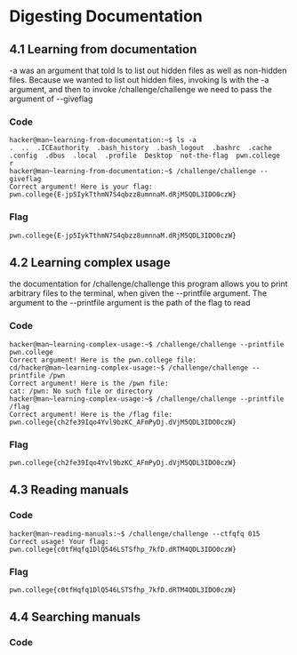 # Digesting Documentation

## 4.1 Learning from documentation
-a was an argument that told ls to list out hidden files as well as non-hidden files. Because we wanted to list out hidden files, invoking ls with the -a argument, and then to invoke /challenge/challenge we need to pass the argument of --giveflag
### Code
```
hacker@man~learning-from-documentation:~$ ls -a
.  ..  .ICEauthority  .bash_history  .bash_logout  .bashrc  .cache  .config  .dbus  .local  .profile  Desktop  not-the-flag  pwn.college  r
hacker@man~learning-from-documentation:~$ /challenge/challenge --giveflag
Correct argument! Here is your flag:
pwn.college{E-jp5IykTthmN7S4qbzz8umnnaM.dRjM5QDL3IDO0czW}
```
### Flag
```
pwn.college{E-jp5IykTthmN7S4qbzz8umnnaM.dRjM5QDL3IDO0czW}
```

## 4.2 Learning complex usage
the documentation for /challenge/challenge this program allows you to print arbitrary files to the terminal, when given the --printfile argument. The argument to the --printfile argument is the path of the flag to read
### Code
```
hacker@man~learning-complex-usage:~$ /challenge/challenge --printfile pwn.college
Correct argument! Here is the pwn.college file:
cd/hacker@man~learning-complex-usage:~$ /challenge/challenge --printfile /pwn
Correct argument! Here is the /pwn file:
cat: /pwn: No such file or directory
hacker@man~learning-complex-usage:~$ /challenge/challenge --printfile /flag
Correct argument! Here is the /flag file:
pwn.college{ch2fe39Iqo4Yvl9bzKC_AFmPyDj.dVjM5QDL3IDO0czW}
```
### Flag
```
pwn.college{ch2fe39Iqo4Yvl9bzKC_AFmPyDj.dVjM5QDL3IDO0czW}
```

## 4.3 Reading manuals

### Code 
```
hacker@man~reading-manuals:~$ /challenge/challenge --ctfqfq 015
Correct usage! Your flag: pwn.college{c0tfHqfq1DlQ546LSTSfhp_7kfD.dRTM4QDL3IDO0czW}
```
### Flag 
```
pwn.college{c0tfHqfq1DlQ546LSTSfhp_7kfD.dRTM4QDL3IDO0czW}
```

## 4.4 Searching manuals

### Code
```
